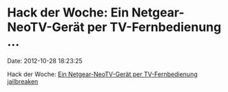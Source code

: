 Hack der Woche: Ein Netgear-NeoTV-Gerät per TV-Fernbedienung \...
=================================================================

Date: 2012-10-28 18:23:25

Hack der Woche: [Ein Netgear-NeoTV-Gerät per TV-Fernbedienung
jailbreaken](http://www.devttys0.com/2012/10/jailbreaking-the-neotv/)
